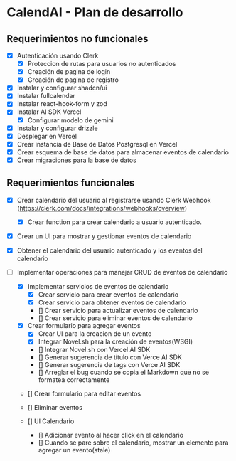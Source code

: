 
# CalendAI - Plan de desarrollo

## Requerimientos no funcionales

- [x] Autenticación usando Clerk
  - [x] Proteccion de rutas para usuarios no autenticados
  - [x] Creación de pagina de login
  - [x] Creación de pagina de registro
- [x] Instalar y configurar shadcn/ui
- [x] Instalar fullcalendar
- [x] Instalar react-hook-form y zod
- [x] Instalar AI SDK Vercel
  - [x] Configurar modelo de gemini
- [x] Instalar y configurar drizzle
- [x] Desplegar en Vercel
- [x] Crear instancia de Base de Datos Postgresql en Vercel
- [x] Crear esquema de base de datos para almacenar eventos de calendario
- [x] Crear migraciones para la base de datos

## Requerimientos funcionales

- [x] Crear calendario del usuario al registrarse usando Clerk Webhook (<https://clerk.com/docs/integrations/webhooks/overview>)
  - [x] Crear function para crear calendario a usuario autenticado.
- [x] Crear un UI para mostrar y gestionar eventos de calendario
- [x] Obtener el calendario del usuario autenticado y los eventos del calendario

- [ ] Implementar operaciones para manejar CRUD de eventos de calendario
  - [x] Implementar servicios de eventos de calendario
    - [x] Crear servicio para crear eventos de calendario
    - [x] Crear servicio para obtener eventos de calendario
    - [] Crear servicio para actualizar eventos de calendario
    - [] Crear servicio para eliminar eventos de calendario
  - [x] Crear formulario para agregar eventos
    - [x] Crear UI para la creacion de un evento
    - [x] Integrar Novel.sh para la creación de eventos(WSGI)
    - [] Integrar Novel.sh con Vercel AI SDK
    - [] Generar sugerencia de título con Verce AI SDK
    - [] Generar sugerencia de tags con Verce AI SDK
    - [] Arreglar el bug cuando se copia el Markdown que no se formatea correctamente
  - [] Crear formulario para editar eventos
  - [] Eliminar eventos

  - [] UI Calendario
    - [] Adicionar evento al hacer click en el calendario
    - [] Cuando se pare sobre el calendario, mostrar un elemento para agregar un evento(stale)
